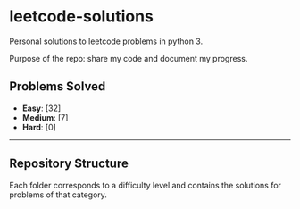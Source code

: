 # leetcode-solutions

Personal solutions to leetcode problems in python 3.

Purpose of the repo: share my code and document my progress.

## Problems Solved

- **Easy**: [32]  <!-- Placeholder for Easy problems count -->
- **Medium**: [7] <!-- Placeholder for Medium problems count -->
- **Hard**: [0]   <!-- Placeholder for Hard problems count -->

---

## Repository Structure

Each folder corresponds to a difficulty level and contains the solutions for problems of that category.


